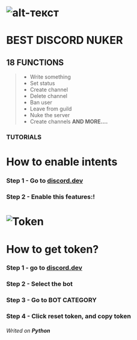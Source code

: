 # ![alt-текст](https://cdn.discordapp.com/attachments/999332048726671511/1007561060917714974/image_2.png "BLUECRUSHER")


# BEST DISCORD NUKER
## 18 FUNCTIONS

> + Write something
> + Set status
> + Create channel
> + Delete channel
> + Ban user
> + Leave from guild
> + Nuke the server
> + Create channels
> **AND MORE....**


### TUTORIALS

# How to enable intents
### Step 1 - Go to [discord.dev](https://discord.dev)
### Step 2 - Enable this features:!
# ![Token](https://user-images.githubusercontent.com/98418238/189589981-7edd23bb-3cf0-4abc-a429-431e35cf4276.png "BlueCrusher")

# How to get token?
### Step 1 - go to [discord.dev](https://discord.dev/)
### Step 2 - Select the bot
### Step 3 - Go to __BOT CATEGORY__
### Step 4 - Click reset token, and copy token


###### Writed on **Python**
